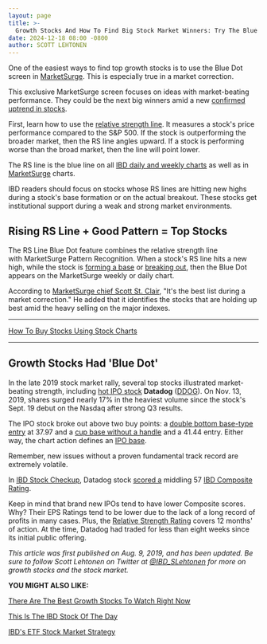 ```yaml
---
layout: page
title: >-
  Growth Stocks And How To Find Big Stock Market Winners: Try The Blue Dot List In MarketSurge
date: 2024-12-18 08:00 -0800
author: SCOTT LEHTONEN
---
```





One of the easiest ways to find top growth stocks is to use the Blue Dot screen in [MarketSurge](https://get.investors.com/marketsurge/?artProdLink=MarketSurge). This is especially true in a market correction.


This exclusive MarketSurge screen focuses on ideas with market-beating performance. They could be the next big winners amid a new [confirmed uptrend in stocks](https://research.investors.com/markettrend.aspx).


First, learn how to use the [relative strength line](https://www.investors.com/how-to-invest/investors-corner/a-stock-breakout-specialty-tool-the-relative-strength-line/). It measures a stock's price performance compared to the S&P 500. If the stock is outperforming the broader market, then the RS line angles upward. If a stock is performing worse than the broad market, then the line will point lower.




The RS line is the blue line on all [IBD daily and weekly charts](https://research.investors.com/stock-charts/nasdaq-nasdaq-composite-0ndqc.htm?cht=pvc&type=DAILY) as well as in [MarketSurge](https://marketsmith.investors.com/?src=A012BF) charts.


IBD readers should focus on stocks whose RS lines are hitting new highs during a stock's base formation or on the actual breakout. These stocks get institutional support during a weak and strong market environments.


Rising RS Line + Good Pattern = Top Stocks
------------------------------------------


The RS Line Blue Dot feature combines the relative strength line with MarketSurge Pattern Recognition. When a stock's RS line hits a new high, while the stock is [forming a base](https://www.investors.com/how-to-invest/investors-corner/how-to-trade-stocks-base-stock-charts/) or [breaking out](https://www.investors.com/how-to-invest/investors-corner/what-is-stock-breakout/), then the Blue Dot appears on the MarketSurge weekly or daily chart.


According to [MarketSurge chief Scott St. Clair](https://twitter.com/Zeninthemarkets), "It's the best list during a market correction." He added that it identifies the stocks that are holding up best amid the heavy selling on the major indexes.




---


[How To Buy Stocks Using Stock Charts](https://www.investors.com/how-to-invest/stock-charts-buying-stocks-using-technical-analysis/)




---


Growth Stocks Had 'Blue Dot'
----------------------------


In the late 2019 stock market rally, several top stocks illustrated market-beating strength, including [hot IPO stock](https://www.investors.com/research/ipo-stock-news-and-analysis-find-todays-top-new-issues/) **Datadog** ([DDOG](https://research.investors.com/quote.aspx?symbol=DDOG)). On Nov. 13, 2019, shares surged nearly 17% in the heaviest volume since the stock's Sept. 19 debut on the Nasdaq after strong Q3 results.


The IPO stock broke out above two buy points: a [double bottom base-type entry](https://www.investors.com/how-to-invest/investors-corner/when-buy-growth-stocks-why-double-bottom-base-fuels-strong-breakouts/) at 37.97 and a [cup base without a handle](https://www.investors.com/how-to-invest/investors-corner/investing-202-why-some-great-cup-bases-dont-form-a-handle/) and a 41.44 entry. Either way, the chart action defines an [IPO base](https://www.investors.com/how-to-invest/investors-corner/ipo-bases-rich-gains/).


Remember, new issues without a proven fundamental track record are extremely volatile.


In [IBD Stock Checkup](https://research.investors.com/stock-checkup/), Datadog stock [scored a](https://research.investors.com/stock-checkup/nasdaq-datadog-inc-cl-a-ddog.aspx) middling 57 [IBD Composite Rating](https://www.investors.com/how-to-invest/investors-corner/how-to-research-growth-stocks/).


Keep in mind that brand new IPOs tend to have lower Composite scores. Why? Their EPS Ratings tend to be lower due to the lack of a long record of profits in many cases. Plus, the [Relative Strength Rating](https://www.investors.com/how-to-invest/investors-corner/relative-strength-rating-stock-chart-analysis-helps-pick-outstanding-growth-stocks/) covers 12 months' of action. At the time, Datadog had traded for less than eight weeks since its initial public offering.


*This article was first published on Aug. 9, 2019, and has been updated. Be sure to follow Scott Lehtonen on Twitter at [@IBD\_SLehtonen](https://www.twitter.com/IBD_SLehtonen) for more on growth stocks and the stock market.*


**YOU MIGHT ALSO LIKE:**


[There Are The Best Growth Stocks To Watch Right Now](https://www.investors.com/stock-lists/best-growth-stocks-buy-watch-ibd-stock-lists/)


[This Is The IBD Stock Of The Day](https://www.investors.com/research/ibd-stock-of-the-day/)


[IBD's ETF Stock Market Strategy](https://www.investors.com/market-trend/ibds-etf-market-strategy/ibds-etf-market-strategy/)




